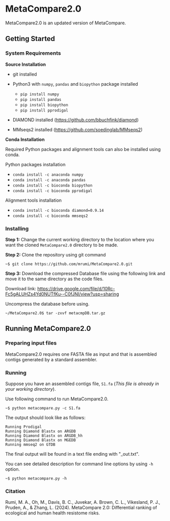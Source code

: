 # MetaCompare2.0

MetaCompare2.0 is an updated version of MetaCompare. 

## Getting Started
### System Requirements 
**Source Installation**

* git installed
* Python3 with `numpy`, `pandas` and `biopython` package installed
  * `pip install numpy`
  * `pip install pandas`
  * `pip install biopython`
  * `pip install pprodigal`

* DIAMOND installed (https://github.com/bbuchfink/diamond)
* MMseqs2 installed (https://github.com/soedinglab/MMseqs2)

**Conda Installation**

Required Python packages and alignment tools can also be installed using conda.

Python packages installation 

  * `conda install -c anaconda numpy`
  * `conda install -c anaconda pandas`
  * `conda install -c bioconda biopython`
  * `conda install -c bioconda pprodigal`
    
 Alignment tools installation 

* `conda install -c bioconda diamond=0.9.14`
* `conda install -c bioconda mmseqs2`

### Installing

**Step 1:** Change the current working directory to the location where you want the cloned `MetaCompare2.0` directory to be made.

**Step 2:** Clone the repository using git command
```
~$ git clone https://github.com/mrumi/MetaCompare2.0.git
```

**Step 3:** Download the compressed Database file using the following link and move it to the same directory as the code files.

Download link: https://drive.google.com/file/d/10Rc-Fc5gALUHZs4Yd0NUTfKu--C0fJNI/view?usp=sharing

Uncompress the database before using. 

```
~/MetaCompare2.0$ tar -zxvf metacmpDB.tar.gz
```

## Running MetaCompare2.0

### Preparing input files

MetaCompare2.0 requires one FASTA file as input and that is assembled contigs generated by a standard assembler. 

### Running

Suppose you have an assembled contigs file, `S1.fa` (*This file is already in your working directory*).

Use following command to run MetaCompare2.0.
```
~$ python metacompare.py -c S1.fa
```
The output should look like as follows:
```
Running Prodigal
Running Diamond Blastx on ARGDB
Running Diamond Blastx on ARGDB_hh
Running Diamond Blastx on MGEDB
Running mmseq2 on GTDB
```
The final output will be found in a text file ending with "_out.txt". 

You can see detailed description for command line options by using `-h` option.
```
~$ python metacompare.py -h
```

### Citation
Rumi, M. A., Oh, M., Davis, B. C., Juvekar, A. Brown, C. L., Vikesland, P. J., Pruden, A., & Zhang, L. (2024). MetaCompare 2.0: Differential ranking of ecological and human health resistome risks.

